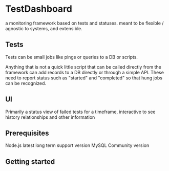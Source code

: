 # TestDashboard

a monitoring framework based on tests and statuses. meant to be flexible / agnostic to systems, and extensible.

## Tests

Tests can be small jobs like pings or queries to a DB or scripts.

Anything that is not a quick little script that can be called directly from the framework can add records to a DB directly or through a simple API. These need to report status such as "started" and "completed" so that hung jobs can be recognized.

## UI

Primarily a status view of failed tests for a timeframe, interactive to see history relationships and other information

## Prerequisites

Node.js latest long term support version
MySQL Community version

## Getting started

